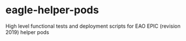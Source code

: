 # eagle-helper-pods
High level functional tests and deployment scripts for EAO EPIC (revision 2019) helper pods
